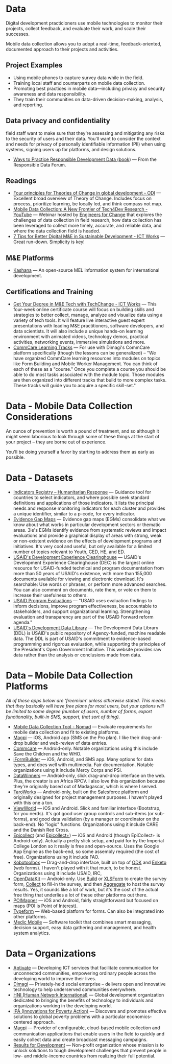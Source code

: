 # Data

Digital development practicioners use mobile technologies to monitor their projects, collect feedback, and evaluate their work, and scale their successes.

Mobile data collection allows you to adopt a real-time, feedback-oriented, documented approach to their projects and activities.

## Project Examples

* Using mobile phones to capture survey data while in the field.
* Training local staff and counterparts on mobile data collection.
* Promoting best practices in mobile data—including privacy and security awareness and data responsibility.
* They train their communities on data-driven decision-making, analysis, and reporting.



## Data privacy and confidentiality

field staff want to make sure that they're assessing and mitigating any risks to the security of users and their data. You'll want to consider the context and needs for privacy of personally identifiable information (PII) when using systems, signing users up for platforms, and design solutions.

- [Ways to Practice Responsible Development Data (book](https://responsibledata.io/ways-to-practise-responsible-development-data/)) — From the Responsible Data Forum.



## Readings

- [Four principles for Theories of Change in global development - ODI](http://www.odi.org/comment/9882-four-principles-theories-change-global-development) — Excellent broad overview of Theory of Change. Includes focus on process, prioritize learning, be locally led, and think compass not map.
- [Mobile Data Collection: A New Frontier of Tech4Dev Research - YouTube](https://www.youtube.com/watch?v=2BoPJP-3zFw) — Webinar hosted by [Engineers for Change](https://www.engineeringforchange.org/) that explores the challenges of data collection in field research, how data collection has been leveraged to collect more timely, accurate, and reliable data, and where the data collection field is headed.
- [7 Tips for Better Digital M&E in Sustainable Development - ICT Works](http://www.ictworks.org/2015/12/21/7-tips-for-better-digital-me-in-sustainable-development/) — Great run-down. Simplicity is key!



## M&E Platforms

- [Kashana](http://kashana.org/) — An open-source MEL information system for international development.



## Certifications and Training

- [Get Your Degree in M&E Tech with TechChange - ICT Works](https://www.techchange.org/online-courses/technology-for-monitoring-and-evaluation/?) — This four-week online certificate course will focus on building skills and strategies to better collect, manage, analyze and visualize data using a variety of tech tools. It will feature live interactive guest expert presentations with leading M&E practitioners, software developers, and data scientists. It will also include a unique hands-on learning environment with animated videos, technology demos, practical activities, networking events, immersive simulations and more.
- [CommCare Learning Tracks](https://confluence.dimagi.com/display/commcarepublic/CommCare+Learning+Tracks) — For use with Dimagi's CommCare platform specifically (though the lessons can be generalized) – "We have organized CommCare learning resources into modules on topics like Form Building and Mobile Worker Management. You can think of each of these as a "course." Once you complete a course you should be able to do most tasks associated with the module topic. Those modules are then organized into different tracks that build to more complex tasks. These tracks will guide you to acquire a specific skill-set."



# Data - Mobile Data Collection Considerations

An ounce of prevention is worth a pound of treatment, and so although it might seem laborious to look through some of these things at the start of your project – they are borne out of experience.

You'll be doing yourself a favor by starting to address them as early as possible.


# Data - Datasets

- [Indicators Registry – Humanitarian Response](https://www.humanitarianresponse.info/applications/ir/) — Guidance tool for countries to select indicators, and where possible seek standard definitions and applications of those indicators. It lists the principal needs and response monitoring indicators for each cluster and provides a unique identifier, similar to a p-code, for every indicator.
- [Evidence Gap Maps](http://www.3ieimpact.org/en/evidence/gap-maps/) — Evidence gap maps (EGMs) consolidate what we know about what works in particular development sectors or thematic areas. 3ie's EGMs identify evidence from systematic reviews and impact evaluations and provide a graphical display of areas with strong, weak or non-existent evidence on the effects of development programs and initiatives. It's very cool and useful, but only available for a limited number of topics relevant to Youth, CED, HE, and ED.
- [USAID's Development Experience Clearinghouse](https://www.usaid.gov/results-and-data/information-resources/development-experience-clearinghouse-dec) — USAID's Development Experience Clearinghouse (DEC) is the largest online resource for USAID-funded technical and program documentation from more than 50 years of USAID's existence, with more than 155,000 documents available for viewing and electronic download. It's searchable: Use words or phrases, or perform more advanced searches. You can also comment on documents, rate them, or vote on them to increase their usefulness to others.
- [USAID Program Evaluations](https://www.usaid.gov/results-and-data/progress-data/evaluations) — "USAID uses evaluation findings to inform decisions, improve program effectiveness, be accountable to stakeholders, and support organizational learning. Strengthening evaluation and transparency are part of the USAID Forward reform agenda."
- [USAID's Development Data Library](https://www.usaid.gov/data) — The Development Data Library (DDL) is USAID's public repository of Agency-funded, machine readable data. The DDL is part of USAID's commitment to evidence-based programming and rigorous evaluation, while supporting the principles of the President's Open Government Initiative. This website provides raw data rather than the analysis or conclusions made from data.

#

# Data – Mobile Data Collection Platforms

_All of these apps below are 'freemium' unless otherwise stated. This means that they basically will have free plans for most users, but your options will be limited to some degree (number of users, number of forms, export functionality, built-in SMS, support, that sort of thing)._

- [Mobile Data Collection Tool - Nomad](https://humanitarian-nomad.org/online-selection-tool) — Evaluate requirements for mobile data collection and fit to existing platforms.
- [Magpi](http://home.magpi.com/) — iOS, Android app (SMS on the Pro plan). I like their drag-and-drop builder and web-review of data entries.
- [Commcare](https://www.commcarehq.org/home/) — Android-only. Notable organizations using this include Save the Children and the WHO.
- [iFormBuilder](https://www.iformbuilder.com/) — iOS, Android, and SMS app. Many options for data types, and does well with multimedia. Fair documentation. Notable organizations using it include Mercy Corps and PSI.
- [DataWinners](https://www.datawinners.com/) — Android-only, slick drag-and-drop interface on the web. Plus, the creator is an Africa RPCV. I also love this organization because they're originally based out of Madagascar, which is where I served.
- [TaroWorks](https://www.taroworks.org/) — Android-only, built on the Salesforce platform and originally designed for project management purposes. I haven't played with this one a ton.
- [ViewWorld](http://www.viewworld.net/) — iOS and Android. Slick and familiar interface (Bootstrap, for you nerds). It's got good user group controls and sub-items (or sub-forms), and good data validation (by a manager or coordinator on the back-end). No "logic" functions. Organizations using it include CARE and the Danish Red Cross.
- [Epicollect](http://www.epicollect.net/) (and [Epicollect+](http://plus.epicollect.net/)) — iOS and Android (though EpiCollect+ is Android-only). Actually a pretty slick setup, and paid for by the Imperial College London so it really is free and open-source. Uses the Google App Engine as the back-end, so some assembly required (the cost of free). Organizations using it include FAO.
- [Kobotoolbox](http://www.kobotoolbox.org/) — Drag-and-drop interface, built on top of [ODK](https://opendatakit.org/) and [Enketo](https://enketo.org/) (web forms). I haven't played with it that much, to be honest. Organizations using it include USAID, IRC,
- [OpenDataKit](https://opendatakit.org/) — Android-only. Use [Build](https://opendatakit.org/use/build/) or [XLSForm](https://opendatakit.org/use/xlsform/) to create the survey form, [Collect](https://opendatakit.org/use/collect/) to fill-in the survey, and then [Aggregate](https://opendatakit.org/use/aggregate/) to host the survey results. Yes, it sounds like a lot of work, but it's the cost of the actual free thing that underlies a lot of these other platforms out there.
- [POIMapper](http://www.poimapper.com/) — iOS and Android, fairly straightforward but focused on maps (POI is Point of Interest).
- [Typeform](http://www.typeform.com/) — Web-based platform for forms. Can also be integrated into other platforms.
- [Medic Mobile](http://medicmobile.org/) — Software toolkit that combines smart messaging, decision support, easy data gathering and management, and health system analytics.

# Data – Organizations

- [Aptivate](http://www.aptivate.org/) — Developing ICT services that facilitate communication for unconnected communities, empowering ordinary people across the developing world to improve their lives.
- [Dimagi](http://dimagi.com/) — Privately-held social enterprise – delivers open and innovative technology to help underserved communities everywhere.
- [HNI (Human Network International)](http://hni.org/) — Global development organization dedicated to bringing the benefits of technology to individuals and organizations working in the developing world.
- [IPA (Innovations for Poverty Action)](http://poverty-action.org/) — Discovers and promotes effective solutions to global poverty problems with a particular economics-centered approach.
- [Magpi](http://magpi.com/) — Provider of conﬁgurable, cloud-based mobile collection and communication applications that enable users in the ﬁeld to quickly and easily collect data and create broadcast messaging campaigns.
- [Results for Development](http://r4d.org/) — Non-profit organization whose mission is to unlock solutions to tough development challenges that prevent people in low- and middle-income countries from realizing their full potential.
